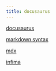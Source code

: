 ```yaml
---
title: docusaurus
---
```


[docusaurus](https://v2.docusaurus.io/docs/)

[markdown syntax](https://daringfireball.net/projects/markdown/syntax)

[mdx](https://mdxjs.com/)

[infima](https://facebookincubator.github.io/infima/docs/getting-started/introduction/)
